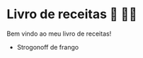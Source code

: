 # Livro de receitas :book: :man_cook: 

Bem vindo ao meu livro de receitas!

- Strogonoff de frango
